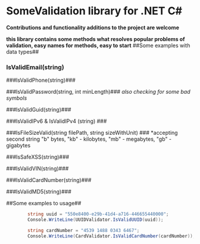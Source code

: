 # SomeValidation library for .NET C#
**Contributions and functionality additions to the project are welcome**

**this library contains some methods what resolves popular problems of validation, easy names for methods, easy to start**
##Some examples with data types##

### IsValidEmail(string) ###

###IsValidPhone(string)###

###IsValidPassword(string, int minLength)### *also checking for some bad symbols* 

###IsValidGuid(string)###

###IsValidIPv6 & IsValidIPv4 (string) ###

###IsFileSizeValid(string filePath, string sizeWithUnit) ### *accepting second string "b" bytes, "kb" - kilobytes, "mb" - megabytes, "gb" - gigabytes

###IsSafeXSS(string)###

###IsValidVIN(string)###

###IsValidCardNumber(string)###

###IsValidMD5(string)###

##Some examples to usage##

```C#
        string uuid = "550e8400-e29b-41d4-a716-446655440000"; 
        Console.WriteLine(UUIDValidator.IsValidUUID(uuid));
```
```C#
        string cardNumber = "4539 1488 0343 6467";
        Console.WriteLine(CardValidator.IsValidCardNumber(cardNumber));
```
